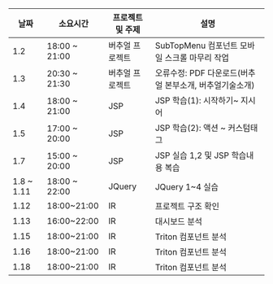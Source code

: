 | 날짜 | 소요시간 | 프로젝트 및 주제 | 설명 |
| ---- | ---- | ---- | ---- |
| 1.2 | 18:00 ~ 21:00 | 버추얼 프로젝트 | SubTopMenu 컴포넌트 모바일 스크롤 마무리 작업 |
| 1.3 | 20:30 ~ 21:30 | 버추얼 프로젝트 | 오류수정: PDF 다운로드(버추얼 본부소개, 버추얼기술소개) |
| 1.4 | 18:00 ~ 21:00 | JSP | JSP 학습(1): 시작하기~ 지시어 |
| 1.5 | 17:00 ~ 20:00 | JSP | JSP 학습(2):  액션 ~ 커스텀태그 |
| 1.7 | 15:00 ~ 20:00 | JSP | JSP 실습 1,2 및 JSP 학습내용 복습 |
| 1.8 ~ 1.11 | 18:00 ~ 22:00 | JQuery | JQuery 1~4 실습 |
| 1.12 | 18:00~21:00 | IR | 프로젝트 구조 확인 |
| 1.13 | 16:00~22:00 | IR | 대시보드 분석 |
| 1.15 | 18:00~21:00 | IR | Triton 컴포넌트 분석 |
| 1.16 | 18:00~21:00 | IR | Triton 컴포넌트 분석 |
| 1.18 | 18:00~21:00 | IR | Triton 컴포넌트 분석 |


